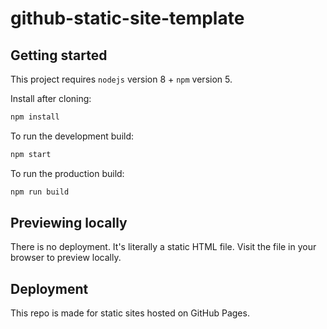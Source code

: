 # github-static-site-template

## Getting started
This project requires `nodejs` version 8 + `npm` version 5.

Install after cloning:
```bash
npm install
```

To run the development build:
```bash
npm start
```

To run the production build:
```bash
npm run build
```

## Previewing locally
There is no deployment. It's literally a static HTML file. Visit the file in your browser to preview locally.

## Deployment
This repo is made for static sites hosted on GitHub Pages.
